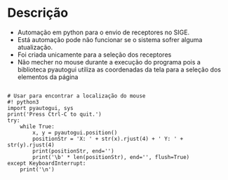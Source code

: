 <h1> Descrição</h1>
<ul>
  <li>Automação em python para o envio de receptores no SIGE.</li>
  <li>Está automação pode não funcionar se o sistema sofrer alguma atualização.</li>
  <li>Foi criada unicamente para a seleção dos receptores</li>
  <li>Não mecher no mouse durante a execução do programa pois a biblioteca pyautogui utiliza as coordenadas da tela para a seleção dos elementos da página</li>
</ul>

<code>
# Usar para encontrar a localização do mouse
#! python3
import pyautogui, sys
print('Press Ctrl-C to quit.')
try:
    while True:
        x, y = pyautogui.position()
        positionStr = 'X: ' + str(x).rjust(4) + ' Y: ' + str(y).rjust(4)
        print(positionStr, end='')
        print('\b' * len(positionStr), end='', flush=True)
except KeyboardInterrupt:
    print('\n')
</code>
